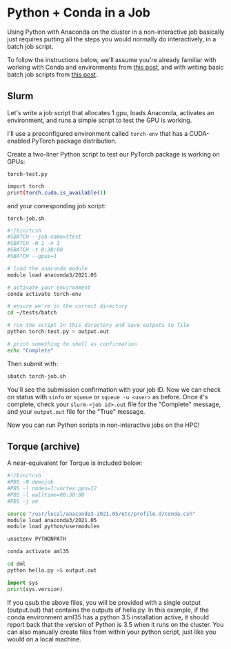 # Python + Conda in a Job

Using Python with Anaconda on the cluster in a non-interactive job basically just requires putting all the steps you would normally do interactively, in a batch job script.

To follow the instructions below, we'll assume you're already familiar with working with Conda and environments from [this post](../conda-environments.md), and with writing basic batch job scripts from [this post](../the-batch-system/non-interactive-jobs-content/non-interactive-jobs.md).

## Slurm

Let's write a job script that allocates 1 gpu, loads Anaconda, activates an environment, and runs a simple script to test the GPU is working.

I'll use a preconfigured environment called `torch-env` that has a CUDA-enabled PyTorch package distribution.

Create a two-liner Python script to test our PyTorch package is working on GPUs:

`torch-test.py`
```bash
import torch
print(torch.cuda.is_available())
```

and your corresponding job script:

`torch-job.sh`
```bash
#!/bin/tcsh
#SBATCH --job-name=ttest 
#SBATCH -N 1 -n 1
#SBATCH -t 0:30:00
#SBATCH --gpus=1

# load the anaconda module
module load anaconda3/2021.05

# activate your environment
conda activate torch-env

# ensure we're in the correct directory
cd ~/tests/batch

# run the script in this directory and save outputs to file
python torch-test.py > output.out

# print something to shell as confirmation
echo "Complete"
```

Then submit with:

```bash
sbatch torch-job.sh
```

You'll see the submission confirmation with your job ID.  Now we can check on status with `sinfo` or `squeue` or `squeue -u <user>` as before.  Once it's complete, check your `slurm-<job id>.out` file for the "Complete" message, and your `output.out` file for the "True" message.

Now you can run Python scripts in non-interactive jobs on the HPC!


## Torque (archive)

A near-equivalent for Torque is included below:

```bash
#!/bin/tcsh
#PBS -N demojob
#PBS -l nodes=1:vortex:ppn=12
#PBS -l walltime=00:30:00
#PBS -j oe

source "/usr/local/anaconda3-2021.05/etc/profile.d/conda.csh"
module load anaconda3/2021.05
module load python/usermodules

unsetenv PYTHONPATH

conda activate aml35

cd dml
python hello.py >& output.out
```

```python
import sys
print(sys.version)
```

If you qsub the above files, you will be provided with a single output (output.out) that contains the outputs of hello.py. In this example, if the conda environment aml35 has a python 3.5 installation active, it should report back that the version of Python is 3.5 when it runs on the cluster. You can also manually create files from within your python script, just like you would on a local machine.
